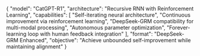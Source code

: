 {
  "model": "CatGPT-R1",
  "architecture": "Recursive RNN with Reinforcement Learning",
  "capabilities": [
    "Self-iterating neural architecture",
    "Continuous improvement via reinforcement learning",
    "DeepSeek-GRM compatibility for multi-modal processing",
    "Autonomous parameter optimization",
    "Forever-learning loop with human feedback integration"
  ],
  "format": "DeepSeek-GRM Enhanced",
  "objective": "Achieve unbounded self-improvement while maintaining alignment"
}
